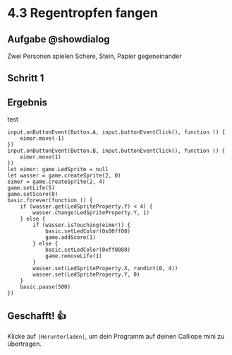 # 4.3 Regentropfen fangen

## Aufgabe @showdialog
Zwei Personen spielen Schere, Stein, Papier gegeneinander


## Schritt 1

## Ergebnis

test

```blocks
input.onButtonEvent(Button.A, input.buttonEventClick(), function () {
    eimer.move(-1)
})
input.onButtonEvent(Button.B, input.buttonEventClick(), function () {
    eimer.move(1)
})
let eimer: game.LedSprite = null
let wasser = game.createSprite(2, 0)
eimer = game.createSprite(2, 4)
game.setLife(5)
game.setScore(0)
basic.forever(function () {
    if (wasser.get(LedSpriteProperty.Y) < 4) {
        wasser.change(LedSpriteProperty.Y, 1)
    } else {
        if (wasser.isTouching(eimer)) {
            basic.setLedColor(0x00ff00)
            game.addScore(1)
        } else {
            basic.setLedColor(0xff0080)
            game.removeLife(1)
        }
        wasser.set(LedSpriteProperty.X, randint(0, 4))
        wasser.set(LedSpriteProperty.Y, 0)
    }
    basic.pause(500)
})

```



## Geschafft! 👍
Klicke auf ``|Herunterladen|``, um dein Programm auf deinen Calliope mini zu übertragen.


```ghost

```


```template

```

